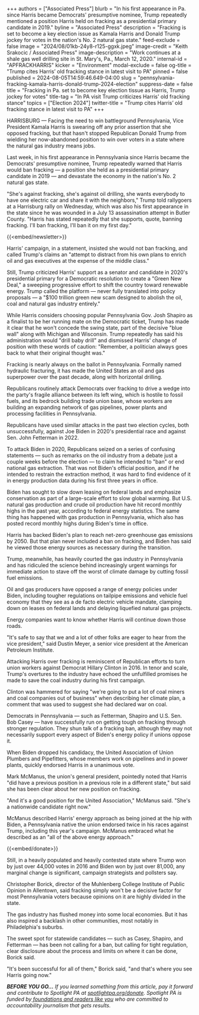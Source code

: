 +++
authors = ["Associated Press"]
blurb = "In his first appearance in Pa. since Harris became Democrats' presumptive nominee, Trump repeatedly mentioned a position Harris held on fracking as a presidential primary candidate in 2019."
byline = "Associated Press"
description = "Fracking is set to become a key election issue as Kamala Harris and Donald Trump jockey for votes in the nation's No. 2 natural gas state."
feed-exclude = false
image = "2024/08/01kb-24y8-r125-ggxk.jpeg"
image-credit = "Keith Srakocic / Associated Press"
image-description = "Work continues at a shale gas well drilling site in St. Mary's, Pa., March 12, 2020."
internal-id = "APFRACKHARRIS"
kicker = "Environment"
modal-exclude = false
og-title = "Trump cites Harris’ old fracking stance in latest visit to PA"
pinned = false
published = 2024-08-05T14:59:46.649-04:00
slug = "pennsylvania-fracking-kamala-harris-donald-trump-2024-election"
suppress-date = false
title = "Fracking in Pa. set to become key election tissue as Harris, Trump jockey for votes"
title-tag = "In PA visit Trump criticizes Harris' old fracking stance"
topics = ["Election 2024"]
twitter-title = "Trump cites Harris’ old fracking stance in latest visit to PA"
+++

HARRISBURG — Facing the need to win battleground Pennsylvania, Vice President Kamala Harris is swearing off any prior assertion that she opposed fracking, but that hasn&#39;t stopped Republican Donald Trump from wielding her now-abandoned position to win over voters in a state where the natural gas industry means jobs.

Last week, in his first appearance in Pennsylvania since Harris became the Democrats&#39; presumptive nominee, Trump repeatedly warned that Harris would ban fracking — a position she held as a presidential primary candidate in 2019 — and devastate the economy in the nation&#39;s No. 2 natural gas state.

&#34;She&#39;s against fracking, she&#39;s against oil drilling, she wants everybody to have one electric car and share it with the neighbors,&#34; Trump told rallygoers at a Harrisburg rally on Wednesday, which was also his first appearance in the state since he was wounded in a July 13 assassination attempt in Butler County. &#34;Harris has stated repeatedly that she supports, quote, banning fracking. I&#39;ll ban fracking, I&#39;ll ban it on my first day.&#34;

{{<embed/newsletter>}}

Harris&#39; campaign, in a statement, insisted she would not ban fracking, and called Trump&#39;s claims an &#34;attempt to distract from his own plans to enrich oil and gas executives at the expense of the middle class.&#34;

Still, Trump criticized Harris&#39; support as a senator and candidate in 2020&#39;s presidential primary for a Democratic resolution to create a &#34;Green New Deal,&#34; a sweeping progressive effort to shift the country toward renewable energy. Trump called the platform — never fully translated into policy proposals — a &#34;$100 trillion green new scam designed to abolish the oil, coal and natural gas industry entirely.&#34;

While Harris considers choosing popular Pennsylvania Gov. Josh Shapiro as a finalist to be her running mate on the Democratic ticket, Trump has made it clear that he won&#39;t concede the swing state, part of the decisive &#34;blue wall&#34; along with Michigan and Wisconsin. Trump repeatedly has said his administration would &#34;drill baby drill&#34; and dismissed Harris&#39; change of position with these words of caution: &#34;Remember, a politician always goes back to what their original thought was.&#34;

Fracking is nearly always on the ballot in Pennsylvania. Formally named hydraulic fracturing, it has made the United States an oil and gas superpower over the past decade, along with horizontal drilling.

Republicans routinely attack Democrats over fracking to drive a wedge into the party&#39;s fragile alliance between its left wing, which is hostile to fossil fuels, and its bedrock building trade union base, whose workers are building an expanding network of gas pipelines, power plants and processing facilities in Pennsylvania.

Republicans have used similar attacks in the past two election cycles, both unsuccessfully, against Joe Biden in 2020&#39;s presidential race and against Sen. John Fetterman in 2022.

To attack Biden in 2020, Republicans seized on a series of confusing statements — such as remarks on the oil industry from a debate just a couple weeks before the election — to claim he intended to &#34;ban&#34; or end national gas extraction. That was not Biden&#39;s official position, and if he intended to restrain the extraction method, it was hard to find evidence of it in energy production data during his first three years in office.

Biden has sought to slow down leasing on federal lands and emphasize conservation as part of a large-scale effort to slow global warming. But U.S. natural gas production and crude oil production have hit record monthly highs in the past year, according to federal energy statistics. The same thing has happened with gas production in Pennsylvania, which also has posted record monthly highs during Biden&#39;s time in office.

Harris has backed Biden&#39;s plan to reach net-zero greenhouse gas emissions by 2050. But that plan never included a ban on fracking, and Biden has said he viewed those energy sources as necessary during the transition.

Trump, meanwhile, has heavily courted the gas industry in Pennsylvania and has ridiculed the science behind increasingly urgent warnings for immediate action to stave off the worst of climate damage by cutting fossil fuel emissions.

Oil and gas producers have opposed a range of energy policies under Biden, including tougher regulations on tailpipe emissions and vehicle fuel economy that they see as a de facto electric vehicle mandate, clamping down on leases on federal lands and delaying liquefied natural gas projects.

Energy companies want to know whether Harris will continue down those roads.

&#34;It&#39;s safe to say that we and a lot of other folks are eager to hear from the vice president,&#34; said Dustin Meyer, a senior vice president at the American Petroleum Institute.

Attacking Harris over fracking is reminiscent of Republican efforts to turn union workers against Democrat Hillary Clinton in 2016. In tenor and scale, Trump&#39;s overtures to the industry have echoed the unfulfilled promises he made to save the coal industry during his first campaign.

Clinton was hammered for saying &#34;we&#39;re going to put a lot of coal miners and coal companies out of business&#34; when describing her climate plan, a comment that was used to suggest she had declared war on coal.

Democrats in Pennsylvania — such as Fetterman, Shapiro and U.S. Sen. Bob Casey — have successfully run on getting tough on fracking through stronger regulation. They shun talk of a fracking ban, although they may not necessarily support every aspect of Biden&#39;s energy policy if unions oppose it.

When Biden dropped his candidacy, the United Association of Union Plumbers and Pipefitters, whose members work on pipelines and in power plants, quickly endorsed Harris in a unanimous vote.

Mark McManus, the union&#39;s general president, pointedly noted that Harris &#34;did have a previous position in a previous role in a different state,&#34; but said she has been clear about her new position on fracking.

&#34;And it&#39;s a good position for the United Association,&#34; McManus said. &#34;She&#39;s a nationwide candidate right now.&#34;

McManus described Harris&#39; energy approach as being joined at the hip with Biden, a Pennsylvania native the union endorsed twice in his races against Trump, including this year&#39;s campaign. McManus embraced what he described as an &#34;all of the above energy approach.&#34;

{{<embed/donate>}}

Still, in a heavily populated and heavily contested state where Trump won by just over 44,000 votes in 2016 and Biden won by just over 81,000, any marginal change is significant, campaign strategists and pollsters say.

Christopher Borick, director of the Muhlenberg College Institute of Public Opinion in Allentown, said fracking simply won&#39;t be a decisive factor for most Pennsylvania voters because opinions on it are highly divided in the state.

The gas industry has flushed money into some local economies. But it has also inspired a backlash in other communities, most notably in Philadelphia&#39;s suburbs.

The sweet spot for statewide candidates — such as Casey, Shapiro, and Fetterman — has been not calling for a ban, but calling for tight regulation, clear disclosure about the process and limits on where it can be done, Borick said.

&#34;It&#39;s been successful for all of them,&#34; Borick said, &#34;and that&#39;s where you see Harris going now.&#34;

<strong><em>BEFORE YOU GO…</em></strong><em> If you learned something from this article, pay it forward and contribute to Spotlight PA at </em><a href="https://www.spotlightpa.org/donate"><em>spotlightpa.org/donate</em></a><em>. Spotlight PA is funded by</em><a href="https://www.spotlightpa.org/support"><em> foundations and readers like you</em></a><em> who are committed to accountability journalism that gets results.</em>

